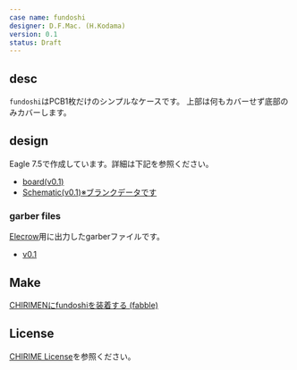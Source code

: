 ```yaml
---
case name: fundoshi
designer: D.F.Mac. (H.Kodama)
version: 0.1
status: Draft
---
```


## desc

`fundoshi`はPCB1枚だけのシンプルなケースです。
上部は何もカバーせず底部のみカバーします。

## design

Eagle 7.5で作成しています。詳細は下記を参照ください。

- [board(v0.1)](./eagle/CHIRIMEN-Fundoshi.brd)
- [Schematic(v0.1)※ブランクデータです](./eagle/CHIRIMEN-Fundoshi.sch)

### garber files

[Elecrow](https://www.elecrow.com/)用に出力したgarberファイルです。

- [v0.1](./garber-elecrow/v0.1)

## Make

[CHIRIMENにfundoshiを装着する (fabble)](http://fabble.cc/tadfmac/chirimen-fundoshi)

## License

[CHIRIME License](https://chirimen.org/license/)を参照ください。





